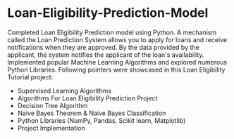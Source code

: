 # Loan-Eligibility-Prediction-Model

Completed Loan Eligibility Prediction model using Python. A mechanism called the Loan Prediction System allows you to apply for loans and receive notifications when they are approved. By the data provided by the applicant, the system notifies the applicant of the loan's availability. Implemented popular Machine Learning Algorithms and explored numerous Python Libraries. Following pointers were showcased in this Loan Eligibility Tutorial project: 

* Supervised Learning Algorithms
* Algorithms For Loan Eligibility Prediction Project
* Decision Tree Algorithm
* Naive Bayes Theorem & Naive Bayes Classification
* Python Libraries (NumPy, Pandas, Scikit learn, Matplotlib)
* Project Implementation
